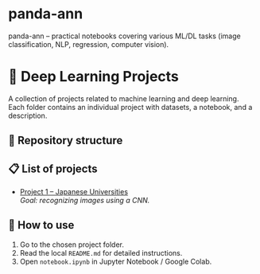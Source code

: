 # panda-ann
panda-ann – practical notebooks covering various ML/DL tasks (image classification, NLP, regression, computer vision).

# 🧠 Deep Learning Projects

A collection of projects related to machine learning and deep learning.  
Each folder contains an individual project with datasets, a notebook, and a description.  

## 📂 Repository structure

## 📋 List of projects

- [Project 1 – Japanese Universities](./projekt1/README.md)  
  *Goal: recognizing images using a CNN.*  

## 🚀 How to use
1. Go to the chosen project folder.  
2. Read the local `README.md` for detailed instructions.  
3. Open `notebook.ipynb` in Jupyter Notebook / Google Colab.  
